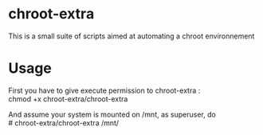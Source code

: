 # chroot-extra
This is a small suite of scripts aimed at automating a chroot environnement

# Usage
First you have to give execute permission to chroot-extra :<br />
chmod +x chroot-extra/chroot-extra

And assume your system is mounted on /mnt, as superuser, do  <br />
\# chroot-extra/chroot-extra /mnt/
